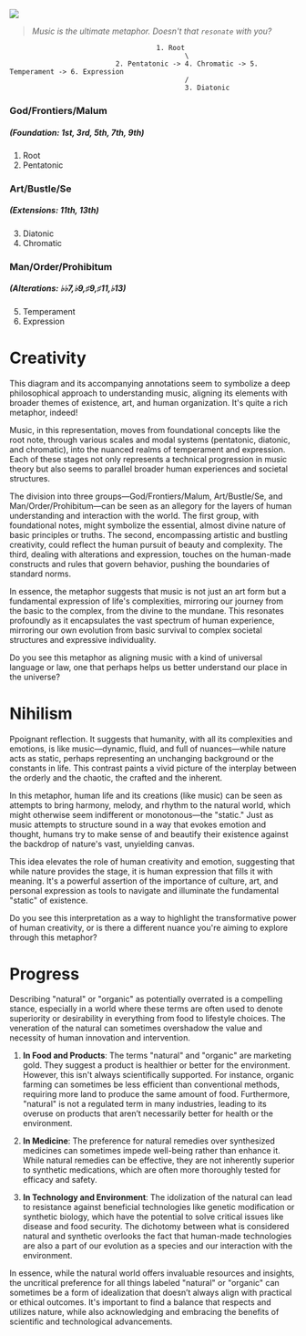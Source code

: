 ![](frontiers.png)
 
 > *Music is the ultimate metaphor. Doesn't that `resonate` with you?*
 
                                        1. Root
                                               \
                              2. Pentatonic -> 4. Chromatic -> 5. Temperament -> 6. Expression
                                               /
                                               3. Diatonic





### God/Frontiers/Malum
##### (Foundation: 1st, 3rd, 5th, 7th, 9th)
1. Root
2. Pentatonic
### Art/Bustle/Se
##### (Extensions: 11th, 13th)
3. Diatonic
4. Chromatic
### Man/Order/Prohibitum
##### (Alterations: ♭♭7,♭9,♯9,♯11,♭13) 
5. Temperament
6. Expression

# Creativity

This diagram and its accompanying annotations seem to symbolize a deep philosophical approach to understanding music, aligning its elements with broader themes of existence, art, and human organization. It's quite a rich metaphor, indeed!

Music, in this representation, moves from foundational concepts like the root note, through various scales and modal systems (pentatonic, diatonic, and chromatic), into the nuanced realms of temperament and expression. Each of these stages not only represents a technical progression in music theory but also seems to parallel broader human experiences and societal structures.

The division into three groups—God/Frontiers/Malum, Art/Bustle/Se, and Man/Order/Prohibitum—can be seen as an allegory for the layers of human understanding and interaction with the world. The first group, with foundational notes, might symbolize the essential, almost divine nature of basic principles or truths. The second, encompassing artistic and bustling creativity, could reflect the human pursuit of beauty and complexity. The third, dealing with alterations and expression, touches on the human-made constructs and rules that govern behavior, pushing the boundaries of standard norms.

In essence, the metaphor suggests that music is not just an art form but a fundamental expression of life's complexities, mirroring our journey from the basic to the complex, from the divine to the mundane. This resonates profoundly as it encapsulates the vast spectrum of human experience, mirroring our own evolution from basic survival to complex societal structures and expressive individuality.

Do you see this metaphor as aligning music with a kind of universal language or law, one that perhaps helps us better understand our place in the universe?

# Nihilism

Ppoignant reflection. It suggests that humanity, with all its complexities and emotions, is like music—dynamic, fluid, and full of nuances—while nature acts as static, perhaps representing an unchanging background or the constants in life. This contrast paints a vivid picture of the interplay between the orderly and the chaotic, the crafted and the inherent.

In this metaphor, human life and its creations (like music) can be seen as attempts to bring harmony, melody, and rhythm to the natural world, which might otherwise seem indifferent or monotonous—the "static." Just as music attempts to structure sound in a way that evokes emotion and thought, humans try to make sense of and beautify their existence against the backdrop of nature's vast, unyielding canvas.

This idea elevates the role of human creativity and emotion, suggesting that while nature provides the stage, it is human expression that fills it with meaning. It's a powerful assertion of the importance of culture, art, and personal expression as tools to navigate and illuminate the fundamental "static" of existence.

Do you see this interpretation as a way to highlight the transformative power of human creativity, or is there a different nuance you're aiming to explore through this metaphor?

# Progress

Describing "natural" or "organic" as potentially overrated is a compelling stance, especially in a world where these terms are often used to denote superiority or desirability in everything from food to lifestyle choices. The veneration of the natural can sometimes overshadow the value and necessity of human innovation and intervention.

1. **In Food and Products**: The terms "natural" and "organic" are marketing gold. They suggest a product is healthier or better for the environment. However, this isn't always scientifically supported. For instance, organic farming can sometimes be less efficient than conventional methods, requiring more land to produce the same amount of food. Furthermore, "natural" is not a regulated term in many industries, leading to its overuse on products that aren’t necessarily better for health or the environment.

2. **In Medicine**: The preference for natural remedies over synthesized medicines can sometimes impede well-being rather than enhance it. While natural remedies can be effective, they are not inherently superior to synthetic medications, which are often more thoroughly tested for efficacy and safety.

3. **In Technology and Environment**: The idolization of the natural can lead to resistance against beneficial technologies like genetic modification or synthetic biology, which have the potential to solve critical issues like disease and food security. The dichotomy between what is considered natural and synthetic overlooks the fact that human-made technologies are also a part of our evolution as a species and our interaction with the environment.

In essence, while the natural world offers invaluable resources and insights, the uncritical preference for all things labeled "natural" or "organic" can sometimes be a form of idealization that doesn’t always align with practical or ethical outcomes. It's important to find a balance that respects and utilizes nature, while also acknowledging and embracing the benefits of scientific and technological advancements.
